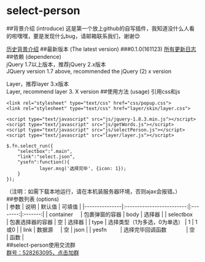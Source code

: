 # select-person
##背景介绍 (introduce)
这是第一个放上github的自写插件，我知道没什么人看的啦嘿嘿，要是发现什么bug，请邮箱联系我们，谢谢:blush:  

[历史背景介绍](https://github.com/soHamWong/select-person/blob/master/Intro.md)
##最新版本 (The latest version)
###0.1.0(161123)
[所有更新日志](https://github.com/soHamWong/select-person/blob/master/Changelog.md)
##依赖 (dependence)  
jQuery 1.7以上版本，推荐jQuery 2.x版本  
JQuery version 1.7 above, recommended the jQuery (2) x version  

Layer，推荐layer 3.x版本    
Layer, recommend layer 3. X version 
##使用方法 (usage)
引用css和js    

```
<link rel="stylesheet" type="text/css" href="css/popup.css">      
<link rel="stylesheet" type="text/css" href="layer/skin/layer.css">  

<script type="text/javascript" src="js/jquery-1.8.3.min.js"></script>  
<script type="text/javascript" src="js/getWords.js"></script>  
<script type="text/javascript" src="js/selectPerson.js"></script>  
<script type="text/javascript" src="layer/layer.js"></script>
```

```
$.fn.select_run({  
    "selectbox":".main",  
    "link":"select.json",  
    "ysefn":function(){  
            layer.msg('选择完毕', {icon: 1});  
    }  
});
```
（注明：如需下载本地运行，请在本机装服务器环境，否则ajax会报错。）  
##参数列表 (options)   
| 参数           | 说明                      | 默认值    | 可填值   |
|---------------|:-------------------------:|:--------:|:-------:|
| container     | 包裹弹窗的容器              | body     | 选择器   |
| selectbox     | 包裹选择器的容器             | 空       | 选择器   |
| type          | 选择类型（1为多选，0为单选）  | 1        | 1或0     |
| link          | 数据源                     | 空        | json    |
| yesfn         | 选择完毕回调函数             | 空       | 函数     |  
##select-person使用交流群  
[群号：528263095，点击加群](http://shang.qq.com/wpa/qunwpa?idkey=0aaf7485d479d80a1d5877f140b28203288c5e2c50cfce2a365b4cbd7bad2c0d)
